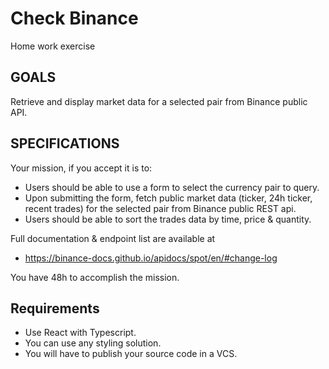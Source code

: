 # Check Binance

Home work exercise

## GOALS

Retrieve and display market data for a selected pair from Binance public API.

## SPECIFICATIONS

Your mission, if you accept it is to:

- Users should be able to use a form to select the currency pair to query.
- Upon submitting the form, fetch public market data (ticker, 24h ticker, recent trades) for the selected pair from Binance public REST api.
- Users should be able to sort the trades data by time, price & quantity.

Full documentation & endpoint list are available at

- https://binance-docs.github.io/apidocs/spot/en/#change-log

You have 48h to accomplish the mission.

## Requirements

- Use React with Typescript.
- You can use any styling solution.
- You will have to publish your source code in a VCS.
